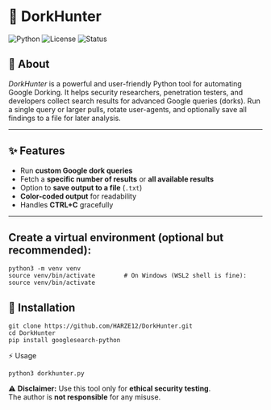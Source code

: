 # 🔎 DorkHunter

![Python](https://img.shields.io/badge/python-3.x-blue.svg) 
![License](https://img.shields.io/badge/license-MIT-green.svg) 
![Status](https://img.shields.io/badge/status-active-brightgreen.svg)




## 📖 About
*DorkHunter* is a powerful and user-friendly Python tool for automating Google Dorking. It helps security researchers, penetration testers, and developers collect search results for advanced Google queries (dorks). Run a single query or larger pulls, rotate user-agents, and optionally save all findings to a file for later analysis.


---

## ✨ Features
- Run **custom Google dork queries**  
- Fetch a **specific number of results** or **all available results**  
- Option to **save output to a file** (`.txt`)  
- **Color-coded output** for readability  
- Handles **CTRL+C** gracefully  

---


## Create a virtual environment (optional but recommended):

```
python3 -m venv venv
source venv/bin/activate        # On Windows (WSL2 shell is fine): source venv/bin/activate
```

## 🚀 Installation

```
git clone https://github.com/HARZE12/DorkHunter.git
cd DorkHunter
pip install googlesearch-python
```

⚡ Usage
```
python3 dorkhunter.py
```


⚠️ **Disclaimer:** Use this tool only for **ethical security testing**.  
The author is **not responsible** for any misuse.  
